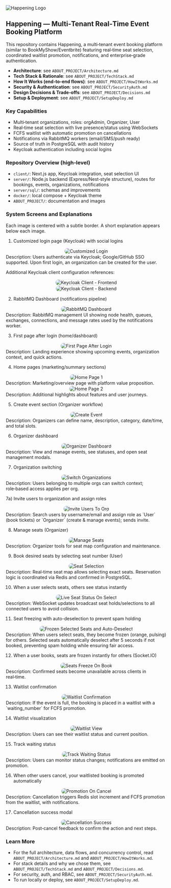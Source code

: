 ![Happening Logo](client/public/brand-logo.svg)

## Happening — Multi‑Tenant Real‑Time Event Booking Platform

This repository contains Happening, a multi‑tenant event booking platform (similar to BookMyShow/Eventbrite) featuring real‑time seat selection, coordinated waitlist promotion, notifications, and enterprise‑grade authentication.

- **Architecture**: see `ABOUT_PROJECT/Architecture.md`
- **Tech Stack & Rationale**: see `ABOUT_PROJECT/TechStack.md`
- **How It Works (end‑to‑end flows)**: see `ABOUT_PROJECT/HowItWorks.md`
- **Security & Authentication**: see `ABOUT_PROJECT/SecurityAuth.md`
- **Design Decisions & Trade‑offs**: see `ABOUT_PROJECT/Decisions.md`
- **Setup & Deployment**: see `ABOUT_PROJECT/SetupDeploy.md`

### Key Capabilities

- Multi‑tenant organizations, roles: orgAdmin, Organizer, User
- Real‑time seat selection with live presence/status using WebSockets
- FCFS waitlist with automatic promotion on cancellations
- Notifications via RabbitMQ workers (email/SMS/push ready)
- Source of truth in PostgreSQL with audit history
- Keycloak authentication including social logins

### Repository Overview (high‑level)

- `client/`: Next.js app, Keycloak integration, seat selection UI
- `server/`: Node.js backend (Express/Nest‑style structure), routes for bookings, events, organizations, notifications
- `server/sql/`: schemas and improvements
- `docker/`: local compose + Keycloak theme
- `ABOUT_PROJECT/`: documentation and images

### System Screens and Explanations

Each image is centered with a subtle border. A short explanation appears below each image.

1) Customized login page (Keycloak) with social logins
<div align="center">
  <img src="ABOUT_PROJECT/Images/cutomizedLoginPageWithSocialLoginsUsingKeyClock.png" alt="Customized Login" style="max-width:100%; border:1px solid #e5e7eb; border-radius:12px;">
</div>
Description: Users authenticate via Keycloak; Google/GitHub SSO supported. Upon first login, an organization can be created for the user.

Additional Keycloak client configuration references:
<div align="center">
  <img src="ABOUT_PROJECT/Images/happening-client.png" alt="Keycloak Client - Frontend" style="max-width:100%; border:1px solid #e5e7eb; border-radius:12px;">
</div>
<div align="center">
  <img src="ABOUT_PROJECT/Images/happening-server.png" alt="Keycloak Client - Backend" style="max-width:100%; border:1px solid #e5e7eb; border-radius:12px;">
</div>

2) RabbitMQ Dashboard (notifications pipeline)
<div align="center">
  <img src="ABOUT_PROJECT/Images/RabbitMqDashBoard.png" alt="RabbitMQ Dashboard" style="max-width:100%; border:1px solid #e5e7eb; border-radius:12px;">
</div>
Description: RabbitMQ management UI showing node health, queues, exchanges, connections, and message rates used by the notifications worker.

3) First page after login (home/dashboard)
<div align="center">
  <img src="ABOUT_PROJECT/Images/FirstPageAfterLogin.png" alt="First Page After Login" style="max-width:100%; border:1px solid #e5e7eb; border-radius:12px;">
</div>
Description: Landing experience showing upcoming events, organization context, and quick actions.

4) Home pages (marketing/summary sections)
<div align="center">
  <img src="ABOUT_PROJECT/Images/homePage1.png" alt="Home Page 1" style="max-width:100%; border:1px solid #e5e7eb; border-radius:12px;">
</div>
Description: Marketing/overview page with platform value proposition.

<div align="center">
  <img src="ABOUT_PROJECT/Images/homePage2.png" alt="Home Page 2" style="max-width:100%; border:1px solid #e5e7eb; border-radius:12px;">
</div>
Description: Additional highlights about features and user journeys.

5) Create event section (Organizer workflow)
<div align="center">
  <img src="ABOUT_PROJECT/Images/CreateEventSection.png" alt="Create Event" style="max-width:100%; border:1px solid #e5e7eb; border-radius:12px;">
</div>
Description: Organizers can define name, description, category, date/time, and total slots.

6) Organizer dashboard
<div align="center">
  <img src="ABOUT_PROJECT/Images/organizerDashBord.png" alt="Organizer Dashboard" style="max-width:100%; border:1px solid #e5e7eb; border-radius:12px;">
</div>
Description: View and manage events, see statuses, and open seat management modals.

7) Organization switching
<div align="center">
  <img src="ABOUT_PROJECT/Images/optoinToSwitchOrgs.png" alt="Switch Organizations" style="max-width:100%; border:1px solid #e5e7eb; border-radius:12px;">
</div>
Description: Users belonging to multiple orgs can switch context; role‑based access applies per org.

7a) Invite users to organization and assign roles
<div align="center">
  <img src="ABOUT_PROJECT/Images/InviteUsersAsOrganizersAndUsersInOurOrganization.png" alt="Invite Users To Org" style="max-width:100%; border:1px solid #e5e7eb; border-radius:12px;">
</div>
Description: Search users by username/email and assign role as `User` (book tickets) or `Organizer` (create & manage events); sends invite.

8) Manage seats (Organizer)
<div align="center">
  <img src="ABOUT_PROJECT/Images/CanManageSeats.png" alt="Manage Seats" style="max-width:100%; border:1px solid #e5e7eb; border-radius:12px;">
</div>
Description: Organizer tools for seat map configuration and maintenance.

9) Book desired seats by selecting seat number (User)
<div align="center">
  <img src="ABOUT_PROJECT/Images/BookDesiredSeatsBySelectingSeatNumber.png" alt="Seat Selection" style="max-width:100%; border:1px solid #e5e7eb; border-radius:12px;">
</div>
Description: Real‑time seat map allows selecting exact seats. Reservation logic is coordinated via Redis and confirmed in PostgreSQL.

10) When a user selects seats, others see status instantly
<div align="center">
  <img src="ABOUT_PROJECT/Images/whenAnUserSelectsSeatsToBookItShowsStatusToOtherUsers.png" alt="Live Seat Status On Select" style="max-width:100%; border:1px solid #e5e7eb; border-radius:12px;">
</div>
Description: WebSocket updates broadcast seat holds/selections to all connected users to avoid collision.

11) Seat freezing with auto-deselection to prevent spam holding
<div align="center">
  <img src="ABOUT_PROJECT/Images/FrozenSelectedSeatsAndAutoDeselectIfYouNotBookIn5SecsToAvoidSpamHolding.png" alt="Frozen Selected Seats and Auto-Deselect" style="max-width:100%; border:1px solid #e5e7eb; border-radius:12px;">
</div>
Description: When users select seats, they become frozen (orange, pulsing) for others. Selected seats automatically deselect after 5 seconds if not booked, preventing spam holding while ensuring fair access.

12) When a user books, seats are frozen instantly for others (Socket.IO)
<div align="center">
  <img src="ABOUT_PROJECT/Images/WhenAnUserBooksTicketsThatSetsWillGetFreezedForOtherUsersInstantlyUsingSocketIo.png" alt="Seats Freeze On Book" style="max-width:100%; border:1px solid #e5e7eb; border-radius:12px;">
</div>
Description: Confirmed seats become unavailable across clients in real‑time.

13) Waitlist confirmation
<div align="center">
  <img src="ABOUT_PROJECT/Images/WatingConformation.png" alt="Waitlist Confirmation" style="max-width:100%; border:1px solid #e5e7eb; border-radius:12px;">
</div>
Description: If the event is full, the booking is placed in a waitlist with a `waiting_number` for FCFS promotion.

14) Waitlist visualization
<div align="center">
  <img src="ABOUT_PROJECT/Images/Wating01.png" alt="Waitlist View" style="max-width:100%; border:1px solid #e5e7eb; border-radius:12px;">
</div>
Description: Users can see their waitlist status and current position.

15) Track waiting status
<div align="center">
  <img src="ABOUT_PROJECT/Images/canTrackWatingStatus.png" alt="Track Waiting Status" style="max-width:100%; border:1px solid #e5e7eb; border-radius:12px;">
</div>
Description: Users can monitor status changes; notifications are emitted on promotion.

16) When other users cancel, your waitlisted booking is promoted automatically
<div align="center">
  <img src="ABOUT_PROJECT/Images/WhenOtherUsersCancelTheirTicketsYouWillGetThoseSeatsAsPerYourWatingPosition.png" alt="Promotion On Cancel" style="max-width:100%; border:1px solid #e5e7eb; border-radius:12px;">
</div>
Description: Cancellation triggers Redis slot increment and FCFS promotion from the waitlist, with notifications.

17) Cancellation success modal
<div align="center">
  <img src="ABOUT_PROJECT/Images/CancelationSucessFullPopUpAfterCancelation.png" alt="Cancellation Success" style="max-width:100%; border:1px solid #e5e7eb; border-radius:12px;">
</div>
Description: Post‑cancel feedback to confirm the action and next steps.

### Learn More

- For the full architecture, data flows, and concurrency control, read `ABOUT_PROJECT/Architecture.md` and `ABOUT_PROJECT/HowItWorks.md`.
- For stack details and why we chose them, see `ABOUT_PROJECT/TechStack.md` and `ABOUT_PROJECT/Decisions.md`.
- For security, auth, and RBAC, see `ABOUT_PROJECT/SecurityAuth.md`.
- To run locally or deploy, see `ABOUT_PROJECT/SetupDeploy.md`.


